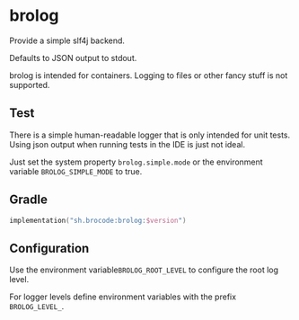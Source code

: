 # brolog

Provide a simple slf4j backend. 

Defaults to JSON output to stdout.

brolog is intended for containers. Logging to 
files or other fancy stuff is not supported. 


## Test
There is a simple human-readable logger that is only intended for unit tests.
Using json output when running tests in the IDE is just not ideal.

Just set the system property `brolog.simple.mode` or the environment variable `BROLOG_SIMPLE_MODE` to true.


## Gradle
```kotlin
implementation("sh.brocode:brolog:$version")
```

## Configuration
Use the environment variable`BROLOG_ROOT_LEVEL` to
configure the root log level.

For logger levels define environment variables with
the prefix `BROLOG_LEVEL_`. 
